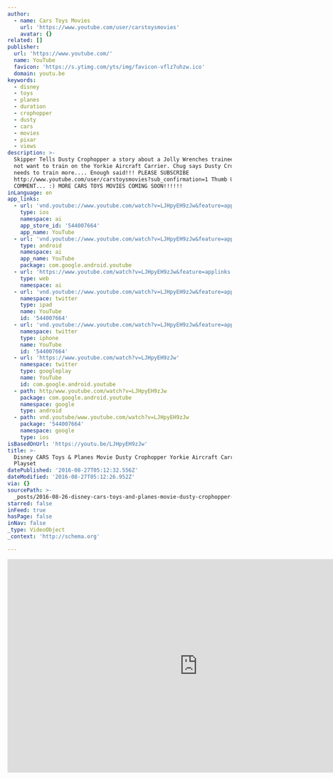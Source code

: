 ```yaml
---
author:
  - name: Cars Toys Movies
    url: 'https://www.youtube.com/user/carstoysmovies'
    avatar: {}
related: []
publisher:
  url: 'https://www.youtube.com/'
  name: YouTube
  favicon: 'https://s.ytimg.com/yts/img/favicon-vflz7uhzw.ico'
  domain: youtu.be
keywords:
  - disney
  - toys
  - planes
  - duration
  - crophopper
  - dusty
  - cars
  - movies
  - pixar
  - views
description: >-
  Skipper Tells Dusty Crophopper a story about a Jolly Wrenches trainee who did
  not want to train on the Yorkie Aircraft Carrier. Chug says Dusty Crophopper
  needs to train more.... Enough said!!! PLEASE SUBSCRIBE
  http://www.youtube.com/user/carstoysmovies?sub_confirmation=1 Thumb UP!!! AND
  COMMENT... :) MORE CARS TOYS MOVIES COMING SOON!!!!!!
inLanguage: en
app_links:
  - url: 'vnd.youtube://www.youtube.com/watch?v=LJHpyEH9zJw&feature=applinks'
    type: ios
    namespace: ai
    app_store_id: '544007664'
    app_name: YouTube
  - url: 'vnd.youtube://www.youtube.com/watch?v=LJHpyEH9zJw&feature=applinks'
    type: android
    namespace: ai
    app_name: YouTube
    package: com.google.android.youtube
  - url: 'https://www.youtube.com/watch?v=LJHpyEH9zJw&feature=applinks'
    type: web
    namespace: ai
  - url: 'vnd.youtube://www.youtube.com/watch?v=LJHpyEH9zJw&feature=applinks'
    namespace: twitter
    type: ipad
    name: YouTube
    id: '544007664'
  - url: 'vnd.youtube://www.youtube.com/watch?v=LJHpyEH9zJw&feature=applinks'
    namespace: twitter
    type: iphone
    name: YouTube
    id: '544007664'
  - url: 'https://www.youtube.com/watch?v=LJHpyEH9zJw'
    namespace: twitter
    type: googleplay
    name: YouTube
    id: com.google.android.youtube
  - path: http/www.youtube.com/watch?v=LJHpyEH9zJw
    package: com.google.android.youtube
    namespace: google
    type: android
  - path: vnd.youtube/www.youtube.com/watch?v=LJHpyEH9zJw
    package: '544007664'
    namespace: google
    type: ios
isBasedOnUrl: 'https://youtu.be/LJHpyEH9zJw'
title: >-
  Disney CARS Toys & Planes Movie Dusty Crophopper Yorkie Aircraft Carrier
  Playset
datePublished: '2016-08-27T05:12:32.556Z'
dateModified: '2016-08-27T05:12:26.952Z'
via: {}
sourcePath: >-
  _posts/2016-08-26-disney-cars-toys-and-planes-movie-dusty-crophopper-yorkie-airc.md
starred: false
inFeed: true
hasPage: false
inNav: false
_type: VideoObject
_context: 'http://schema.org'

---
```

<iframe src="https://cdn.embedly.com/widgets/media.html?src=https%3A%2F%2Fwww.youtube.com%2Fembed%2FLJHpyEH9zJw%3Ffeature%3Doembed&amp;url=http%3A%2F%2Fwww.youtube.com%2Fwatch%3Fv%3DLJHpyEH9zJw&amp;image=https%3A%2F%2Fi.ytimg.com%2Fvi%2FLJHpyEH9zJw%2Fhqdefault.jpg&amp;key=b7d04c9b404c499eba89ee7072e1c4f7&amp;type=text%2Fhtml&amp;schema=youtube" width="854" height="480" scrolling="no" frameborder="0" allowfullscreen="" style=""></iframe>